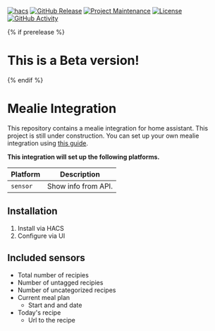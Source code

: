 [![hacs][hacsbadge]][hacs]
[![GitHub Release][releases-shield]][releases]
[![Project Maintenance][maintenance-shield]][user_profile]
[![License][license-shield]][license]
[![GitHub Activity][commits-shield]][commits]

{% if prerelease %}

# This is a Beta version!

{% endif %}

# Mealie Integration

This repository contains a mealie integration for home assistant. This project is still under construction. You can set up your own mealie integration using [this guide](https://hay-kot.github.io/mealie/documentation/getting-started/introduction/).

**This integration will set up the following platforms.**

| Platform | Description         |
| -------- | ------------------- |
| `sensor` | Show info from API. |

## Installation

1. Install via HACS
2. Configure via UI

## Included sensors

- Total number of recipies
- Number of untagged recipies
- Number of uncategorized recipes
- Current meal plan
  - Start and and date
- Today's recipe
  - Url to the recipe

[hacs]: https://hacs.xyz
[hacsbadge]: https://img.shields.io/badge/HACS-Custom-41BDF5.svg
[releases-shield]: https://img.shields.io/github/release/marvingfx/home-assistant-mealie-integration.svg
[releases]: https://github.com/marvingfx/home-assistant-mealie-integration/releases
[user_profile]: https://github.com/marvingfx
[maintenance-shield]: https://img.shields.io/badge/maintainer-%40marvingfx-blue.svg
[commits-shield]: https://img.shields.io/github/commit-activity/y/marvingfx/home-assistant-mealie-integration.svg
[commits]: https://github.com/marvingfx/marvingfx/home-assistant-mealie-integration/commits/main
[license]: https://github.com/marvingfx/home-assistant-mealie-integratio/blob/main/LICENSE
[license-shield]: https://img.shields.io/github/license/marvingfx/home-assistant-mealie-integration.svg
